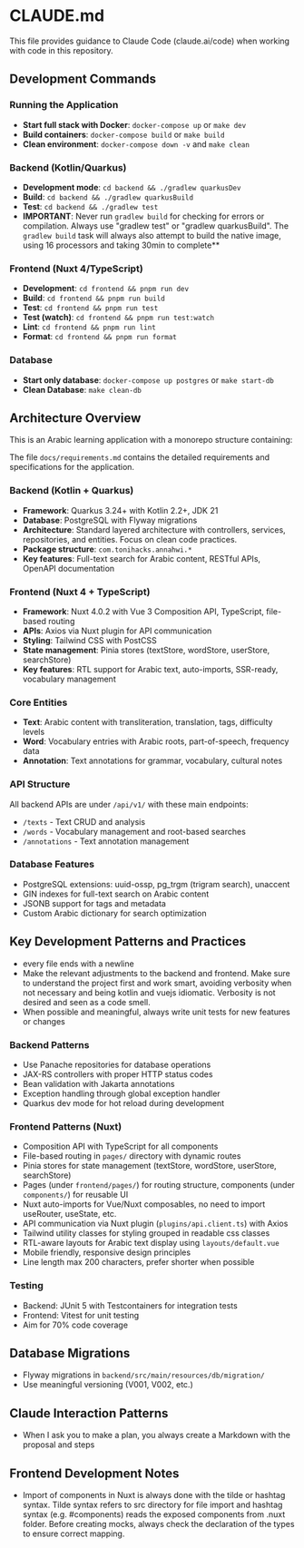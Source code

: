 # CLAUDE.md

This file provides guidance to Claude Code (claude.ai/code) when working with code in this repository.

## Development Commands

### Running the Application
- **Start full stack with Docker**: `docker-compose up` or `make dev`
- **Build containers**: `docker-compose build` or `make build`
- **Clean environment**: `docker-compose down -v` and `make clean`

### Backend (Kotlin/Quarkus)
- **Development mode**: `cd backend && ./gradlew quarkusDev`
- **Build**: `cd backend && ./gradlew quarkusBuild`
- **Test**: `cd backend && ./gradlew test`
- **IMPORTANT**: Never run `gradlew build` for checking for errors or compilation. Always use "gradlew test" or "gradlew quarkusBuild". The `gradlew build` task will always also attempt to build the native image, using 16 processors and taking 30min to complete**

### Frontend (Nuxt 4/TypeScript)
- **Development**: `cd frontend && pnpm run dev`
- **Build**: `cd frontend && pnpm run build`
- **Test**: `cd frontend && pnpm run test`
- **Test (watch)**: `cd frontend && pnpm run test:watch`
- **Lint**: `cd frontend && pnpm run lint`
- **Format**: `cd frontend && pnpm run format`

### Database
- **Start only database**: `docker-compose up postgres` or `make start-db`
- **Clean Database**: `make clean-db`

## Architecture Overview

This is an Arabic learning application with a monorepo structure containing:

The file `docs/requirements.md` contains the detailed requirements and specifications for the application.

### Backend (Kotlin + Quarkus)
- **Framework**: Quarkus 3.24+ with Kotlin 2.2+, JDK 21
- **Database**: PostgreSQL with Flyway migrations
- **Architecture**: Standard layered architecture with controllers, services, repositories, and entities. Focus on clean code practices.
- **Package structure**: `com.tonihacks.annahwi.*`
- **Key features**: Full-text search for Arabic content, RESTful APIs, OpenAPI documentation

### Frontend (Nuxt 4 + TypeScript)
- **Framework**: Nuxt 4.0.2 with Vue 3 Composition API, TypeScript, file-based routing
- **APIs**: Axios via Nuxt plugin for API communication
- **Styling**: Tailwind CSS with PostCSS
- **State management**: Pinia stores (textStore, wordStore, userStore, searchStore)
- **Key features**: RTL support for Arabic text, auto-imports, SSR-ready, vocabulary management

### Core Entities
- **Text**: Arabic content with transliteration, translation, tags, difficulty levels
- **Word**: Vocabulary entries with Arabic roots, part-of-speech, frequency data
- **Annotation**: Text annotations for grammar, vocabulary, cultural notes

### API Structure
All backend APIs are under `/api/v1/` with these main endpoints:
- `/texts` - Text CRUD and analysis
- `/words` - Vocabulary management and root-based searches
- `/annotations` - Text annotation management  

### Database Features
- PostgreSQL extensions: uuid-ossp, pg_trgm (trigram search), unaccent
- GIN indexes for full-text search on Arabic content
- JSONB support for tags and metadata
- Custom Arabic dictionary for search optimization

## Key Development Patterns and Practices

- every file ends with a newline
- Make the relevant adjustments to the backend and frontend. Make sure to understand the project first and work smart, 
avoiding verbosity when not necessary and being kotlin and vuejs idiomatic. Verbosity is not desired and seen as a code smell.
- When possible and meaningful, always write unit tests for new features or changes

### Backend Patterns
- Use Panache repositories for database operations
- JAX-RS controllers with proper HTTP status codes
- Bean validation with Jakarta annotations
- Exception handling through global exception handler
- Quarkus dev mode for hot reload during development

### Frontend Patterns (Nuxt)
- Composition API with TypeScript for all components
- File-based routing in `pages/` directory with dynamic routes
- Pinia stores for state management (textStore, wordStore, userStore, searchStore)
- Pages (under `frontend/pages/`) for routing structure, components (under `components/`) for reusable UI
- Nuxt auto-imports for Vue/Nuxt composables, no need to import useRouter, useState, etc.
- API communication via Nuxt plugin (`plugins/api.client.ts`) with Axios
- Tailwind utility classes for styling grouped in readable css classes
- RTL-aware layouts for Arabic text display using `layouts/default.vue`
- Mobile friendly, responsive design principles
- Line length max 200 characters, prefer shorter when possible

### Testing
- Backend: JUnit 5 with Testcontainers for integration tests
- Frontend: Vitest for unit testing
- Aim for 70% code coverage

## Database Migrations
- Flyway migrations in `backend/src/main/resources/db/migration/`
- Use meaningful versioning (V001, V002, etc.)

## Claude Interaction Patterns
- When I ask you to make a plan, you always create a Markdown with the proposal and steps 

## Frontend Development Notes
- Import of components in Nuxt is always done with the tilde or hashtag syntax. Tilde syntax refers to src directory for file import and hashtag syntax (e.g. #components) reads the exposed components from .nuxt folder. Before creating mocks, always check the declaration of the types to ensure correct mapping.